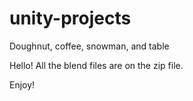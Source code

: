 # unity-projects
Doughnut, coffee, snowman, and table

Hello! All the blend files are on the zip file. 

Enjoy!
